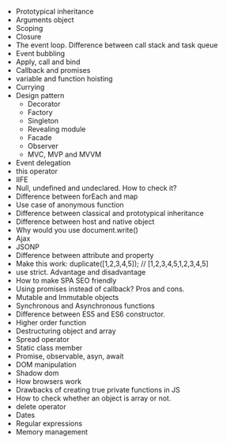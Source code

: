 * Prototypical inheritance
* Arguments object
* Scoping 
* Closure
* The event loop. Difference between call stack and task queue
* Event bubbling
* Apply, call and bind
* Callback and promises
* variable and function hoisting
* Currying
* Design pattern
    * Decorator
    * Factory
    * Singleton
    * Revealing module
    * Facade
    * Observer
    * MVC, MVP and MVVM
* Event delegation
* this operator
* IIFE
* Null, undefined and undeclared. How to check it?
* Difference between forEach and map
* Use case of anonymous function
* Difference between classical and prototypical inheritance
* Difference between host and native object
* Why would you use document.write()
* Ajax
* JSONP
* Difference between attribute and property
* Make this work: duplicate([1,2,3,4,5]); // [1,2,3,4,5,1,2,3,4,5]
* use strict. Advantage and disadvantage
* How to make SPA SEO friendly
* Using promises instead of callback? Pros and cons.
* Mutable and Immutable objects
* Synchronous and Asynchronous functions
* Difference between ES5 and ES6 constructor.
* Higher order function
* Destructuring object and array
* Spread operator
* Static class member
* Promise, observable, asyn, await
* DOM manipulation
* Shadow dom
* How browsers work
* Drawbacks of creating true private functions in JS
* How to check whether an object is array or not.
* delete operator
* Dates
* Regular expressions
* Memory management
